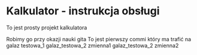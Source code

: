 # Kalkulator - instrukcja obsługi
To jest prosty projekt kalkulatora

Robimy go przy okazji nauki gita
To jest pierwszy commi który ma trafić na galaz testowa_1
galaz_testowa_2 zmienna1
galaz_testowa_2 zmienna2
